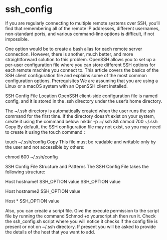 # ssh_config

If you are regularly connecting to multiple remote systems over SSH, you’ll find that remembering all of the remote IP addresses, different usernames, non-standard ports, and various command-line options is difficult, if not impossible.

One option would be to create a bash alias for each remote server connection. However, there is another, much better, and more straightforward solution to this problem. OpenSSH allows you to set up a per-user configuration file where you can store different SSH options for each remote machine you connect to.
This article covers the basics of the SSH client configuration file and explains some of the most common configuration options.
Prerequisites
We are assuming that you are using a Linux or a macOS system with an OpenSSH client installed.

SSH Config File Location
OpenSSH client-side configuration file is named config, and it is stored in the .ssh directory under the user’s home directory.

The ~/.ssh directory is automatically created when the user runs the ssh command for the first time. If the directory doesn’t exist on your system, create it using the command below:
mkdir -p ~/.ssh && chmod 700 ~/.ssh
Copy
By default, the SSH configuration file may not exist, so you may need to create it using the touch command :

touch ~/.ssh/config
Copy
This file must be readable and writable only by the user and not accessible by others:

chmod 600 ~/.ssh/config

SSH Config File Structure and Patterns
The SSH Config File takes the following structure:

Host hostname1
    SSH_OPTION value
    SSH_OPTION value

Host hostname2
    SSH_OPTION value

Host *
    SSH_OPTION value
    
Also, you can create a script file. Give the execute permission to the script file by running the command $chmod +x yourscript.sh then run it.
Check the ssh_config.sh script where you will notice it checks if the config file is present or not on ~/.ssh directory. If present you will be asked to provide the details of the host that you want to add.

